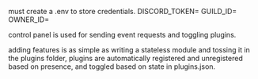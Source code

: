 must create a .env to store credentials. 
DISCORD_TOKEN=
GUILD_ID=
OWNER_ID=

control panel is used for sending event requests and toggling plugins.

adding features is as simple as writing a stateless module and tossing it in the plugins folder, plugins are automatically registered and unregistered based on presence, and toggled based on state in plugins.json.
